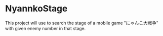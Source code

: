 # NyannkoStage
This project will use to search the stage of a mobile game "にゃんこ大戦争" with given enemy number in that stage.
